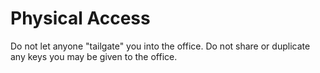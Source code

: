 # Physical Access

Do not let anyone "tailgate" you into the office. Do not share or duplicate any keys you may be given to the office.
